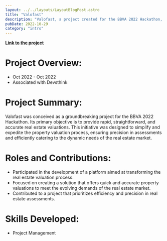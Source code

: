 ```yaml
---
layout: ../../layouts/LayoutBlogPost.astro
title: "Valofast"
description: "Valofast, a project created for the BBVA 2022 Hackathon, focuses on providing fast, straightforward, and accurate real estate valuations. Showcasing skills in project management, the project aims to revolutionize the property valuation process."
pubDate: 2022-10-29
category: "intro"
---
```


[**Link to the project**](https://colab.research.google.com/drive/1pkjJBajYDtv2qI3DfS_32gYJBgI3f5LT)

# **Project Overview:**

- Oct 2022 - Oct 2022
- Associated with Devsthink

# **Project Summary:**
Valofast was conceived as a groundbreaking project for the BBVA 2022 Hackathon. Its primary objective is to provide rapid, straightforward, and accurate real estate valuations. This initiative was designed to simplify and expedite the property valuation process, ensuring precision in assessments and efficiently catering to the dynamic needs of the real estate market.

# **Roles and Contributions:**
- Participated in the development of a platform aimed at transforming the real estate valuation process.
- Focused on creating a solution that offers quick and accurate property valuations to meet the evolving demands of the real estate market.
- Contributed to a project that prioritizes efficiency and precision in real estate assessments.

# **Skills Developed:**
- Project Management
